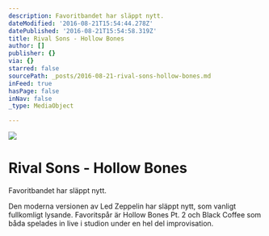 ```yaml
---
description: Favoritbandet har släppt nytt.
dateModified: '2016-08-21T15:54:44.278Z'
datePublished: '2016-08-21T15:54:58.319Z'
title: Rival Sons - Hollow Bones
author: []
publisher: {}
via: {}
starred: false
sourcePath: _posts/2016-08-21-rival-sons-hollow-bones.md
inFeed: true
hasPage: false
inNav: false
_type: MediaObject

---
```

![](https://the-grid-user-content.s3-us-west-2.amazonaws.com/02ac0337-832a-433c-9c0d-a5e715f08b2c.jpg)

# Rival Sons - Hollow Bones

Favoritbandet har släppt nytt.

Den moderna versionen av Led Zeppelin har släppt nytt, som vanligt fullkomligt lysande. Favoritspår är Hollow Bones Pt. 2 och Black Coffee som båda spelades in live i studion under en hel del improvisation.